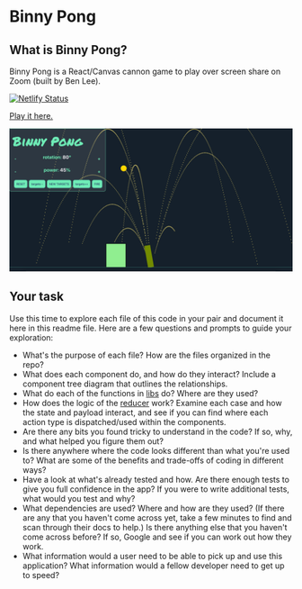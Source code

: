 # Binny Pong

## What is Binny Pong?

Binny Pong is a React/Canvas cannon game to play over screen share on Zoom (built by Ben Lee).

[![Netlify Status](https://api.netlify.com/api/v1/badges/5d936c99-33c8-451e-a4da-25eb490cb953/deploy-status)](https://app.netlify.com/sites/binny-pong/deploys)

[Play it here.](https://binny-pong.netlify.app)

![sample game play](./image.png)

## Your task

Use this time to explore each file of this code in your pair and document it here in this readme file. Here are a few questions and prompts to guide your exploration:

- What's the purpose of each file? How are the files organized in the repo?
- What does each component do, and how do they interact? Include a component tree diagram that outlines the relationships.
- What do each of the functions in [libs](./src/libs/) do? Where are they used?
- How does the logic of the [reducer](./src/libs/reducer.js) work? Examine each case and how the state and payload interact, and see if you can find where each action type is dispatched/used within the components.
- Are there any bits you found tricky to understand in the code? If so, why, and what helped you figure them out?
- Is there anywhere where the code looks different than what you're used to? What are some of the benefits and trade-offs of coding in different ways?
- Have a look at what's already tested and how. Are there enough tests to give you full confidence in the app? If you were to write additional tests, what would you test and why?
- What dependencies are used? Where and how are they used? (If there are any that you haven't come across yet, take a few minutes to find and scan through their docs to help.) Is there anything else that you haven't come across before? If so, Google and see if you can work out how they work.
- What information would a user need to be able to pick up and use this application? What information would a fellow developer need to get up to speed?
